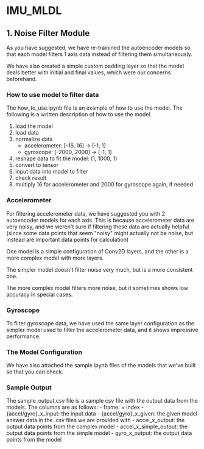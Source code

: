 # IMU_MLDL

## 1. Noise Filter Module

As you have suggested, we have re-trainined the autoencoder models so that each model filters 1 axis data instead of filtering them simultaneously.

We have also created a simple custom padding layer so that the model deals better with initial and final values, which were our concerns beforehand.

### How to use model to filter data

The how_to_use.ipynb file is an example of how to use the model.
The following is a written description of how to use the model.

1. load the model
2. load data
3. normalize data
    - accelerometer: [-16, 16] -> [-1, 1]
    - gyroscope: [-2000, 2000] -> [-1, 1]
4. reshape data to fit the model: (1, 1000, 1)
5. convert to tensor
6. input data into model to filter
7. check result
8. multiply 16 for accelerometer and 2000 for gyroscope again, if needed

### Accelerometer

For filtering accelerometer data, we have suggested you with 2 autoencoder models for each axis. This is because accelerometer data are very noisy, and we weren't sure if filtering these data are actually helpful (since some data points that seem "noisy" might actually not be noise, but instead are important data points for calculation)

One model is a simple configuration of Conv2D layers, and the other is a more complex model with more layers.

The simpler model doesn't filter noise very much, but is a more consistent one.

The more complex model filters more noise, but it sometimes shows low accuracy in special cases.

### Gyroscope

To filter gyroscope data, we have used the same layer configuration as the simpler model used to filter the accelerometer data, and it shows impressive performance.

### The Model Configuration

We have also attached the sample ipynb files of the models that we've built so that you can check.

### Sample Output

The sample_output.csv file is a sample csv file with the output data from the models.
The columns are as follows:
    - frame: = index
    - {accel/gyro}_x_input: the input data
    - {accel/gyro}_x_given: the given model answer data in the .csv files we are provided with
    - accel_x_output: the output data points from the complex model
    - accel_x_simple_output: the output data points from the simple model
    - gyro_x_output: the output data points from the model
